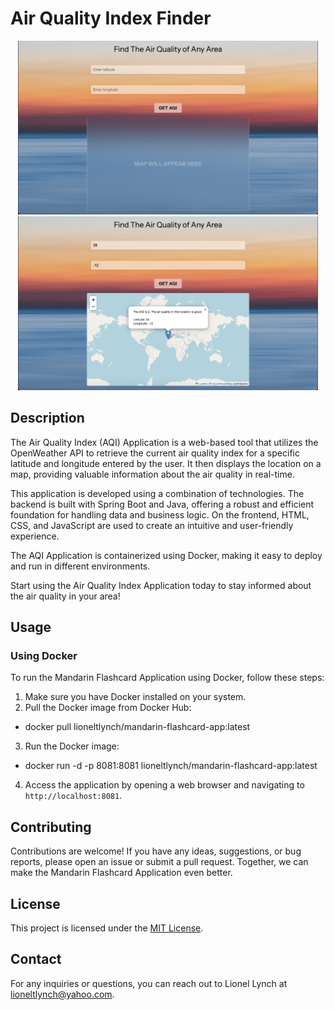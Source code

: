 # Air Quality Index Finder 

<div align="center">
  <img src="Images/Screenshot 2023-05-14 at 3.14.13 PM.png" alt="Screenshot 1" width="480" />
  <img src="Images/Screenshot 2023-05-14 at 3.14.35 PM.png" alt="Screenshot 2" width="480" />
</div>

## Description

The Air Quality Index (AQI) Application is a web-based tool that utilizes the OpenWeather API to retrieve the current air quality index for a specific latitude and longitude entered by the user. It then displays the location on a map, providing valuable information about the air quality in real-time.

This application is developed using a combination of technologies. The backend is built with Spring Boot and Java, offering a robust and efficient foundation for handling data and business logic. On the frontend, HTML, CSS, and JavaScript are used to create an intuitive and user-friendly experience.

The AQI Application is containerized using Docker, making it easy to deploy and run in different environments.

Start using the Air Quality Index Application today to stay informed about the air quality in your area!

## Usage

### Using Docker

To run the Mandarin Flashcard Application using Docker, follow these steps:

1. Make sure you have Docker installed on your system.
2. Pull the Docker image from Docker Hub:

- docker pull lioneltlynch/mandarin-flashcard-app:latest

3. Run the Docker image:

- docker run -d -p 8081:8081 lioneltlynch/mandarin-flashcard-app:latest
  
4. Access the application by opening a web browser and navigating to `http://localhost:8081`.

## Contributing

Contributions are welcome! If you have any ideas, suggestions, or bug reports, please open an issue or submit a pull request. Together, we can make the Mandarin Flashcard Application even better.

## License

This project is licensed under the [MIT License](LICENSE).

## Contact

For any inquiries or questions, you can reach out to Lionel Lynch at lioneltlynch@yahoo.com.
